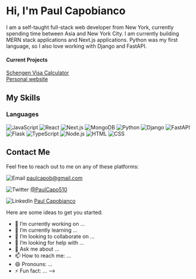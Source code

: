 # Hi, I'm Paul Capobianco
I am a self-taught full-stack web developer from New York, currently spending time between Asia and New York City. I am currently building MERN stack applications and Next.js applications. Python was my first language, so I also love working with Django and FastAPI. 
#### Current Projects
<a href="https://calculatevisa.com">Schengen Visa Calculator</a><br>
<a href="https://paulcapo.com">Personal website</a>

## My Skills
### Languages 
![JavaScript](https://img.shields.io/badge/-JavaScript-F7DF1E?style=flat-square&logo=javascript&logoColor=black)
![React](https://img.shields.io/badge/-React-61DAFB?style=flat-square&logo=react&logoColor=black)
![Next.js](https://img.shields.io/badge/-Next.js-000000?style=flat-square&logo=next.js&logoColor=white)
![MongoDB](https://img.shields.io/badge/-MongoDB-47A248?style=flat-square&logo=mongodb&logoColor=white)
![Python](https://img.shields.io/badge/-Python-3776AB?style=flat-square&logo=python&logoColor=white)
![Django](https://img.shields.io/badge/-Django-092E20?style=flat-square&logo=django&logoColor=white)
![FastAPI](https://img.shields.io/badge/-FastAPI-009688?style=flat-square&logo=fastapi&logoColor=white)
![Flask](https://img.shields.io/badge/-Flask-000000?style=flat-square&logo=flask&logoColor=white)
![TypeScript](https://img.shields.io/badge/-TypeScript-3178C6?style=flat-square&logo=typescript&logoColor=white)
![Node.js](https://img.shields.io/badge/-Node.js-339933?style=flat-square&logo=node.js&logoColor=white)
![HTML](https://img.shields.io/badge/-HTML-E34F26?style=flat-square&logo=html5&logoColor=white)
![CSS](https://img.shields.io/badge/-CSS-1572B6?style=flat-square&logo=css3&logoColor=white)

## Contact Me

Feel free to reach out to me on any of these platforms:

<p>
  <img src="https://img.shields.io/badge/-Email-D14836?style=flat-square&logo=Gmail&logoColor=white" alt="Email" /> 
  <a href="mailto:paulcapob@gmail.com">paulcapob@gmail.com</a>
</p>
<p>
  <img src="https://img.shields.io/badge/-Twitter-1DA1F2?style=flat-square&logo=Twitter&logoColor=white" alt="Twitter" /> 
  <a href="https://twitter.com/PaulCapo510">@PaulCapo510</a>
</p>
<p>
  <img src="https://img.shields.io/badge/-LinkedIn-0077B5?style=flat-square&logo=Linkedin&logoColor=white" alt="LinkedIn" /> 
  <a href="https://www.linkedin.com/in/pcapobianco/">Paul Capobianco</a>
</p>

Here are some ideas to get you started:

- 🔭 I’m currently working on ...
- 🌱 I’m currently learning ...
- 👯 I’m looking to collaborate on ...
- 🤔 I’m looking for help with ...
- 💬 Ask me about ...
- 📫 How to reach me: ...
- 😄 Pronouns: ...
- ⚡ Fun fact: ...
-->
